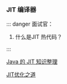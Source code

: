 ### JIT 编译器

::: danger 面试官：

1. 什么是JIT 热代码？

:::

[Java 的 JIT 知识整理](https://jueee.github.io/2020/08/2020-08-28-Java%E7%9A%84JIT%E7%9F%A5%E8%AF%86%E6%95%B4%E7%90%86/)

[JIT优化之道](http://blog.zhuxingsheng.com/blog/the-way-of-jit-optimization.html)
